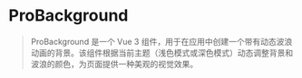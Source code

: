 # ProBackground

> ProBackground 是一个 Vue 3 组件，用于在应用中创建一个带有动态波浪动画的背景。该组件根据当前主题（浅色模式或深色模式）动态调整背景和波浪的颜色，为页面提供一种美观的视觉效果。

<demo path="./components/DemoProBackground" />